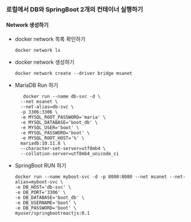### 로컬에서 DB와 SpringBoot 2개의 컨테이너 실행하기
#### Network 생성하기

* docker network 목록 확인하기
    ```
    docker network ls    
    ```
  
* docker network 생성하기
    ```
    docker network create --driver bridge msanet 
    ```

* MariaDB Run 하기
    ``` 
       docker run --name db-svc -d \
      --net msanet \
      --net-alias=db-svc \
      -p 3306:3306 \
      -e MYSQL_ROOT_PASSWORD='maria' \
      -e MYSQL_DATABASE='boot_db' \
      -e MYSQL_USER='boot' \
      -e MYSQL_PASSWORD='boot' \
      -e MYSQL_ROOT_HOST='%' \
      mariadb:10.11.8 \
      --character-set-server=utf8mb4 \
      --collation-server=utf8mb4_unicode_ci
    ``` 

* SpringBoot RUN 하기
    ```
    docker run --name myboot-svc -d -p 8080:8080 --net msanet --net-alias=myboot-svc \
    -e DB_HOST='db-svc' \
    -e DB_PORT='3306' \
    -e DB_DATABASE='boot_db' \
    -e DB_USERNAME='boot' \
    -e DB_PASSWORD='boot' \
    myuser/springbootreactjs:0.1
    ```

